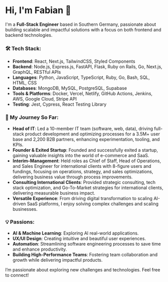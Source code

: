 # Hi, I'm Fabian 👋

I'm a **Full-Stack Engineer** based in Southern Germany, passionate about building scalable and impactful solutions with a focus on both frontend and backend technologies.

### 🛠️ Tech Stack:
- **Frontend**: React, Next.js, TailwindCSS, Styled Components
- **Backend**: Node.js, Express.js, FastAPI, Flask, Ruby on Rails, Go, Next.js, GraphQL, RESTful APIs
- **Languages**: Python, JavaScript, TypeScript, Ruby, Go, Bash, SQL, HTML, CSS
- **Databases**: MongoDB, MySQL, PostgreSQL, Supabase
- **Tools & Platforms**: Docker, Vercel, Netlify, GitHub Actions, Jenkins, AWS, Google Cloud, Stripe API
- **Testing**: Jest, Cypress, React Testing Library

### 🚀 My Journey So Far:
- **Head of IT**: Led a 10-member IT team (software, web, data), driving full-stack product development and optimizing processes for a 3.5M+ user base and 2,200 B2B partners, enhancing experimentation, tooling, and KPIs.
- **Founder & Exited Startup**: Founded and successfully exited a startup, gaining valuable insights into the world of e-commerce and SaaS.
- **Interim-Management**: Held roles as Chief of Staff, Head of Operations, and Sales Engineer for international clients with 8-figure users and fundings, focusing on operations, strategy, and sales optimizations, delivering business value through process improvements.
- **Consulting International Clients**: Provided strategic consulting, tech stack optimization, and Go-To-Market strategies for international clients, delivering measurable business impact.
- **Versatile Experience**: From driving digital transformation to scaling AI-driven SaaS platforms, I enjoy solving complex challenges and scaling businesses.

### 💡 Passions:
- **AI & Machine Learning**: Exploring AI real-world applications.
- **UX/UI Design**: Creating intuitive and beautiful user experiences.
- **Automation**: Streamlining software engineering processes to save time and enhance productivity.
- **Building High-Performance Teams**: Fostering team collaboration and growth while delivering impactful products.

I’m passionate about exploring new challenges and technologies. Feel free to connect!
